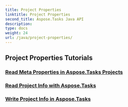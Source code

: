 ```yaml
---
title: Project Properties
linktitle: Project Properties
second_title: Aspose.Tasks Java API
description: 
type: docs
weight: 24
url: /java/project-properties/
---
```


## Project Properties Tutorials
### [Read Meta Properties in Aspose.Tasks Projects](./read-meta-properties/)
### [Read Project Info with Aspose.Tasks](./read-project-info/)
### [Write Project Info in Aspose.Tasks](./write-project-info/)